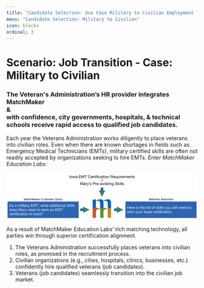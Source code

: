 ```yaml
---
title: "Candidate Selection: Use Case Military to Civilian Employment Transition"
menu: "Candidate Selection: Military to Civilian"
icon: blocks
ordinal: 3
---
```

# Scenario: Job Transition - Case: Military to Civilian

### The Veteran's Administration’s HR provider integrates MatchMaker<br/>&<br/>with confidence, city governments, hospitals, & technical schools receive rapid access to qualified job candidates.


Each year the Veterans Administration works diligently to place veterans into civilian roles. Even when there are known shortages in fields such as Emergency Medical Technicians (EMTs), military certified skills are often not readily accepted by organizations seeking to hire EMTs. *Enter MatchMaker Education Labs:*

![MatchMaker E M T Skills Match Diagram](/mmassets/MM-Example-EMT.svg)

As a result of MatchMaker Education Labs’ rich matching technology, all parties win through superior certification alignment.

1. The Veterans Administration successfully places veterans into civilian roles, as promised in the recruitment process.
2. Civilian organizations (e.g., cities, hospitals, clinics, businesses, etc.) confidently hire qualified veterans (job candidates).
3. Veterans (job candidates) seamlessly transition into the civilian job market.

